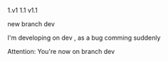 1.v1
1.1 v1.1

new branch dev

I'm developing on dev , as a bug comming suddenly

Attention: You're now on branch dev
